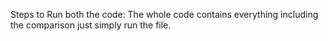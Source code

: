 Steps to Run both the code:
The whole code contains everything including the comparison just simply run the file.
